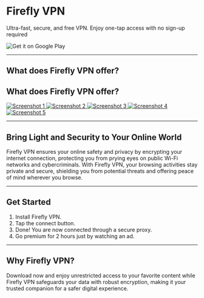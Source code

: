 # Firefly VPN
Ultra-fast, secure, and free VPN. Enjoy one-tap access with no sign-up required

![Get it on Google Play](https://upload.wikimedia.org/wikipedia/commons/7/78/Google_Play_Store_badge_EN.svg)

---

## What does Firefly VPN offer?

<section class="app__screenshots app__section">
	<div class="container">
		<h2 class="app__section-title">What does Firefly VPN offer?</h2>
	</div>
	<div class="app__screenshots-wrapper container-desktop">
		<div class="app__screenshots-list">
			<a href="content/image/lw0n1npa35hf6gmuwcvf.jpg" class="lightbox">
				<img src="content/image/lw0n1npa35hf6gmuwcvf.jpg" class="app__screenshot" alt="Screenshot 1" />
			</a>
			<a href="content/image/fgu3sn4xcjaj7gtf7l43.jpg" class="lightbox">
				<img src="content/image/fgu3sn4xcjaj7gtf7l43.jpg" class="app__screenshot" alt="Screenshot 2" />
			</a>
			<a href="content/image/6nexta2174iuxlmyzlus.jpg" class="lightbox">
				<img src="content/image/6nexta2174iuxlmyzlus.jpg" class="app__screenshot" alt="Screenshot 3" />
			</a>
			<a href="content/image/h2ug8d5htypglflkpaf2.jpg" class="lightbox">
				<img src="content/image/h2ug8d5htypglflkpaf2.jpg" class="app__screenshot" alt="Screenshot 4" />
			</a>
			<a href="content/image/1ndc18evfme8tin5di50.jpg" class="lightbox">
				<img src="content/image/1ndc18evfme8tin5di50.jpg" class="app__screenshot" alt="Screenshot 5" />
			</a>
		</div>
	</div>
</section>

---

## Bring Light and Security to Your Online World

Firefly VPN ensures your online safety and privacy by encrypting your internet connection, protecting you from prying eyes on public Wi-Fi networks and cybercriminals. With Firefly VPN, your browsing activities stay private and secure, shielding you from potential threats and offering peace of mind wherever you browse.

---

## Get Started

1. Install Firefly VPN.
2. Tap the connect button.
3. Done! You are now connected through a secure proxy.
4. Go premium for 2 hours just by watching an ad.

---

## Why Firefly VPN?

Download now and enjoy unrestricted access to your favorite content while Firefly VPN safeguards your data with robust encryption, making it your trusted companion for a safer digital experience.
